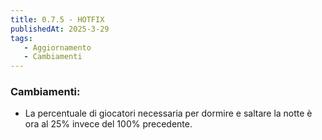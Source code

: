 ```yaml
---
title: 0.7.5 - HOTFIX
publishedAt: 2025-3-29
tags:
   - Aggiornamento
   - Cambiamenti
---
```


### Cambiamenti:
- La percentuale di giocatori necessaria per dormire e saltare la notte è ora al 25% invece del 100% precedente.